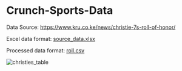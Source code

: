 # Crunch-Sports-Data
Data Source: https://www.kru.co.ke/news/christie-7s-roll-of-honor/

Excel data format: [source_data.xlsx](https://github.com/manassehoduor/Crunch-Sports-Data/files/8855929/source_data.xlsx)

Processed data format: [roll.csv](https://github.com/manassehoduor/Crunch-Sports-Data/files/8855942/roll.csv)

![christies_table](https://user-images.githubusercontent.com/20558188/172463834-0f792c7e-6b08-4c0d-922a-99baa3241898.png)
